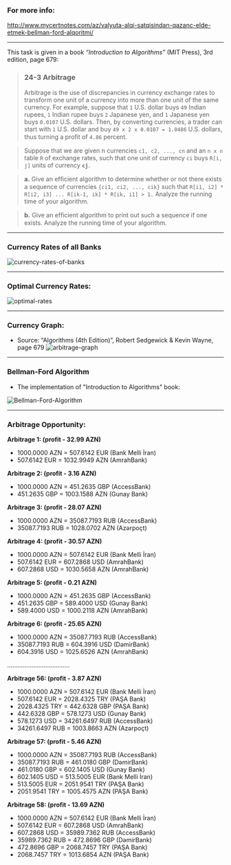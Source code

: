 ### For more info:
http://www.mycertnotes.com/az/valyuta-alqi-satqisindan-qazanc-elde-etmek-bellman-ford-alqoritmi/

***



This task is given in a book _“Introduction to Algorithms”_ (MIT Press), 3rd edition, page 679:

> ### 24-3   Arbitrage
> Arbitrage is the use of discrepancies in currency exchange rates to transform one unit of a currency into more than one unit of the same currency. For example, suppose that `1` U.S. dollar buys `49` Indian rupees, `1` Indian rupee buys `2` Japanese yen, and `1` Japanese yen buys `0.0107` U.S. dollars. Then, by converting currencies, a trader can start with `1` U.S. dollar and buy `49 x 2 x 0.0107 = 1.0486` U.S. dollars, thus turning a proﬁt of `4.86` percent.

> Suppose that we are given n currencies `c1, c2, ..., cn`  and an `n x n` table `R` of exchange rates, such that one unit of currency `ci`  buys `R[i, j]` units of currency **`cj`**.

> **a.** Give an efﬁcient algorithm to determine whether or not there exists a sequence of currencies `{ci1, ci2, ..., cik}` such that
> `R[i1, i2] * R[i2, i3] ... R[ik-1, ik] * R[ik, i1] > 1.`
> Analyze the running time of your algorithm.

> **b.** Give an efﬁcient algorithm to print out such a sequence if one exists. Analyze the running time of your algorithm.



***

### Currency Rates of all Banks
![currency-rates-of-banks](http://www.mycertnotes.com/wp-content/uploads/2017/11/currency-rates-of-banks.jpg)



***

### Optimal Currency Rates:
![optimal-rates](http://www.mycertnotes.com/wp-content/uploads/2017/11/optimal-rates.jpg)


***

### Currency Graph:
* Source: “Algorithms (4th Edition)”,  Robert Sedgewick & Kevin Wayne, page 679
![arbitrage-graph](http://www.mycertnotes.com/wp-content/uploads/2017/11/arbitrage-graph.png)


***

### Bellman-Ford Algorithm
* The implementation of "Introduction to Algorithms" book:

![Bellman-Ford-Algorithm](http://www.mycertnotes.com/wp-content/uploads/2017/11/Bellman-Ford-Algorithm.png)



***

 
### Arbitrage Opportunity:                 
 
**Arbitrage 1: (profit - 32.99 AZN)**
* 1000.0000 AZN = 507.6142 EUR (Bank Melli İran)
*  507.6142 EUR = 1032.9949 AZN (AmrahBank)
 
**Arbitrage 2: (profit - 3.16 AZN)**
* 1000.0000 AZN =  451.2635 GBP (AccessBank)
*  451.2635 GBP = 1003.1588 AZN (Gunay Bank)
 
**Arbitrage 3: (profit - 28.07 AZN)** 
*  1000.0000 AZN = 35087.7193 RUB (AccessBank)
* 35087.7193 RUB =  1028.0702 AZN (Azərpoçt)
 
**Arbitrage 4: (profit - 30.57 AZN)**
* 1000.0000 AZN =  507.6142 EUR (Bank Melli İran)
*  507.6142 EUR =  607.2868 USD (AmrahBank)
*  607.2868 USD = 1030.5658 AZN (AmrahBank)
 
**Arbitrage 5: (profit - 0.21 AZN)** 
* 1000.0000 AZN =  451.2635 GBP (AccessBank)
*  451.2635 GBP =  589.4000 USD (Gunay Bank)
*  589.4000 USD = 1000.2118 AZN (AmrahBank)
 
**Arbitrage 6: (profit - 25.65 AZN)** 
* 1000.0000 AZN = 35087.7193 RUB (AccessBank)
* 35087.7193 RUB = 604.3916 USD (DəmirBank)
* 604.3916 USD = 1025.6526 AZN (AmrahBank)
 
....................................
  
 
**Arbitrage 56: (profit - 3.87 AZN)** 
* 1000.0000 AZN = 507.6142 EUR (Bank Melli İran)
* 507.6142 EUR = 2028.4325 TRY (PAŞA Bank)
* 2028.4325 TRY = 442.6328 GBP (PAŞA Bank)
* 442.6328 GBP = 578.1273 USD (Gunay Bank)
* 578.1273 USD = 34261.6497 RUB (AccessBank)
* 34261.6497 RUB = 1003.8663 AZN (Azərpoçt)
 
**Arbitrage 57: (profit - 5.46 AZN)** 
* 1000.0000 AZN = 35087.7193 RUB (AccessBank)
* 35087.7193 RUB = 461.0180 GBP (DəmirBank)
* 461.0180 GBP = 602.1405 USD (Gunay Bank)
* 602.1405 USD = 513.5005 EUR (Bank Melli İran)
* 513.5005 EUR = 2051.9541 TRY (PAŞA Bank)
* 2051.9541 TRY = 1005.4575 AZN (PAŞA Bank)
 
**Arbitrage 58: (profit - 13.69 AZN)** 
* 1000.0000 AZN = 507.6142 EUR (Bank Melli İran)
* 507.6142 EUR = 607.2868 USD (AmrahBank)
* 607.2868 USD = 35989.7362 RUB (AccessBank)
* 35989.7362 RUB = 472.8696 GBP (DəmirBank)
* 472.8696 GBP = 2068.7457 TRY (PAŞA Bank)
* 2068.7457 TRY = 1013.6854 AZN (PAŞA Bank)
 












